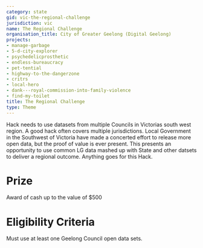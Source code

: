 ```yaml
---
category: state
gid: vic-the-regional-challenge
jurisdiction: vic
name: The Regional Challenge
organisation_title: City of Greater Geelong (Digital Geelong)
projects:
- manage-garbage
- 5-d-city-explorer
- psychedelicprosthetic
- endless-bureaucracy
- pet-tential
- highway-to-the-dangerzone
- critrs
- local-hero
- dank---royal-commission-into-family-violence
- find-my-toilet
title: The Regional Challenge
type: Theme
---
```


Hack needs to use datasets from multiple Councils in Victorias south west region. A good hack often covers multiple jurisdictions.  Local Government in the Southwest of Victoria have made a concerted effort to release more open data, but the proof of value is ever present. This presents an opportunity to use common LG data mashed up with State and other datsets to deliver a regional outcome. Anything goes for this Hack.

# Prize
Award of cash up to the value of $500

# Eligibility Criteria
Must use at least one Geelong Council  open data sets.